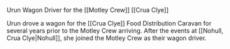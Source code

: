 Urun
Wagon Driver for the [[Motley Crew]]
[[Crua Clye]]

Urun drove a wagon for the [[Crua Clye]] Food Distribution Caravan for several years prior to the Motley Crew arriving. After the events at [[Nohull, Crua Clye|Nohull]], she joined the Motley Crew as their wagon driver.